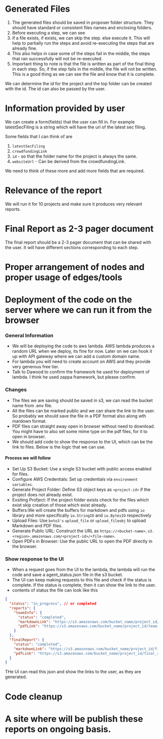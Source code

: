 # Generated Files

1. The generated files should be saved in proposer folder structure. They should have standard or consistent files names
   and enclosing folders.
2. Before executing a step, we can see
3. if a file exists, if exists, we can skip the step. else execute it. This will
   help to partially run the steps and avoid re-executing the steps that are already fine.
4. This also helps in case some of the steps fail in the middle, the steps that ran successfully will not be re-executed.
5. Important thing to note is that the file is written as part of the final thing in each step. So, if the step fails in the middle,
   the file will not be written. This is a good thing as we can see the file and know that it is complete.

We can determine the id for the project and the top folder can be created with the id. The id can also be passed by the user.

# Information provided by user

We can create a form(fields) that the user can fill in. For example latestSecFiling is a string which will have the url of the latest sec filing.

Some fields that I can think of are

1. `latestSecFiling`
2. `crowdfundingLink`
3. `id` - so that the folder name for the project is always the same.
4. `websiteUrl` - Can be derived from the crowdfundingLink.

We need to think of these more and add more fields that are required.

# Relevance of the report

We will run it for 10 projects and make sure it produces very relevant reports.

# Final Report as 2-3 pager document

The final report should be a 2-3 pager document that can be shared with the user. It will have different sections
corresponding to each step.

# Proper arrangement of nodes and proper usage of edges/tools

# Deployment of the code on the server where we can run it from the browser

### General Information

- We will be deploying the code to aws lambda. AWS lambda produces a random URL when we deploy, its fine for now. Later
  on we can hook it up with API gateway where we can add a custom domain name.
- For lambda you will need to create account on AWS and they provide very generous free tier.
- Talk to Dawood to confirm the framework he used for deployment of lambda. I think he used zappa framework, but please confirm.

### Changes

- The files we are saving should be saved in s3, we can read the bucket name from .env file.
- All the files can be marked public and we can share the link to the user. So probably we should save the file in a PDF format also along wth mardown format.
- PDF files can straight away open in browser without need to download. You might have to also set some mime type on the pdf files, for it to open in browser.
- We should add code to show the response to the UI, which can be the link to files. Below is the logic that we can use.

#### Process we will follow

- Set Up S3 Bucket: Use a single S3 bucket with public access enabled for files.
- Configure AWS Credentials: Set up credentials via `environment variables`.
- Generate Project Folder: Define S3 object keys as `<project-id>` if the project does not already exist.
- Exsiting Profject: If the project folder exists check for the files which exist skip creation of those which exist already.
- Buffers:We will create the buffers for markdown and pdfs using `io` library and more specifically `io.StringIO` and `io.BytesIO` respectively
- Upload Files: Use `boto3's` `upload_file` or `upload_fileobj` to upload Markdown and PDF files.
- Generate Public URL: Construct the URL as `https://<bucket-name>.s3.<region>.amazonaws.com/<project-id>/<file-name>`.
- Open PDFs in Browser: Use the public URL to open the PDF directly in the browser.

### Show response to the UI

- When a request goes from the UI to the lambda, the lambda will run the code and save a agent_status.json file in the s3 bucket.
- The UI can keep making requests to this file and check if the status is complete. If the status is complete, then it can show the link to the user.
- contents of status the file can look like this

```json
{
  "status": "in_progress", // or completed
  "reports": {
    "teamInfo": {
      "status": "completed",
      "markdownLink": "https://s3.amazonaws.com/bucket_name/project_id/team_info.md",
      "pdfLink": "https://s3.amazonaws.com/bucket_name/project_id/team_info.pdf"
    }
  },
  "finalReport": {
    "status": "completed",
    "markdownLink": "https://s3.amazonaws.com/bucket_name/project_id/final_report.md",
    "pdfLink": "https://s3.amazonaws.com/bucket_name/project_id/final_report.pdf"
  }
}
```

THe UI can read this json and show the links to the user, as they are generated.

# Code cleanup

# A site where will be publish these reports on ongoing basis.
